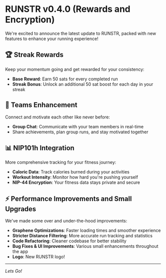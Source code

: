 # RUNSTR v0.4.0 (Rewards and Encryption)

We're excited to announce the latest update to RUNSTR, packed with new features to enhance your running experience!

## 🏆 Streak Rewards
Keep your momentum going and get rewarded for your consistency:
- **Base Reward**: Earn 50 sats for every completed run
- **Streak Bonus**: Unlock an additional 50 sat boost for each day in your streak

## 👥 Teams Enhancement
Connect and motivate each other like never before:
- **Group Chat**: Communicate with your team members in real-time
- Share achievements, plan group runs, and stay motivated together

## 📊 NIP101h Integration
More comprehensive tracking for your fitness journey:
- **Caloric Data**: Track calories burned during your activities
- **Workout Intensity**: Monitor how hard you're pushing yourself
- **NIP-44 Encryption**: Your fitness data stays private and secure

## ⚡ Performance Improvements and Small Upgrades
We've made some over and under-the-hood improvements:
- **Graphene Optimizations**: Faster loading times and smoother experience
- **Stricter Distance Filtering**: More accurate run tracking and statistics
- **Code Refactoring**: Cleaner codebase for better stability
- **Bug Fixes & UI Improvements**: Various small enhancements throughout the app
- **Logo**: New RUNSTR logo!


---

*Lets Go!*